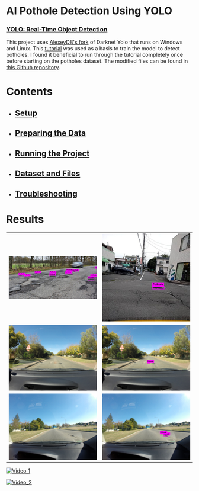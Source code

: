 # AI Pothole Detection Using YOLO

### [YOLO: Real-Time Object Detection](https://pjreddie.com/darknet/yolo/)

This project uses [AlexeyDB's fork](https://github.com/AlexeyAB/darknet) of Darknet Yolo that runs on Windows and Linux. This [tutorial](https://timebutt.github.io/static/how-to-train-yolov2-to-detect-custom-objects/) was used as a basis to train the model to detect potholes. I found it beneficial to run through the tutorial completely once before starting on the potholes dataset. The modified files can be found in [this Github repository](https://github.com/CityofEdmonton/AI-Pothole-Detection-Using-YOLO).

# Contents

- ## [Setup](/documentation/SETUP.md)
- ## [Preparing the Data](/documentation/PREPARING_THE_DATA.md)
- ## [Running the Project](/documentation/RUNNING_THE_PROJECT.md)
- ## [Dataset and Files](/documentation/DATASET_AND_FILES.md)
- ## [Troubleshooting](/documentation/troubleshooting/TROUBLESHOOTING.md)

# Results

|||
|-|-|
|![Image_1](/media/images/Pothole_Detection_1.jpg)|![Image_2](/media/images/Pothole_Detection_2.jpg)|
|![Image_3](/media/images/Test_Image_1.jpg)|![Image_3_Detection](/media/images/Results_1.jpg)|
|![Image_4](/media/images/Test_Image_2.jpg)|![Image_4_Detection](/media/images/Results_2.jpg)|

[![Video_1](/media/gifs/Pothole_Detection_1.gif)](/media/videos/Pothole_Detection_1.mp4)

[![Video_2](/media/gifs/Pothole_Detection_2.gif)](/media/videos/Pothole_Detection_2.mp4)